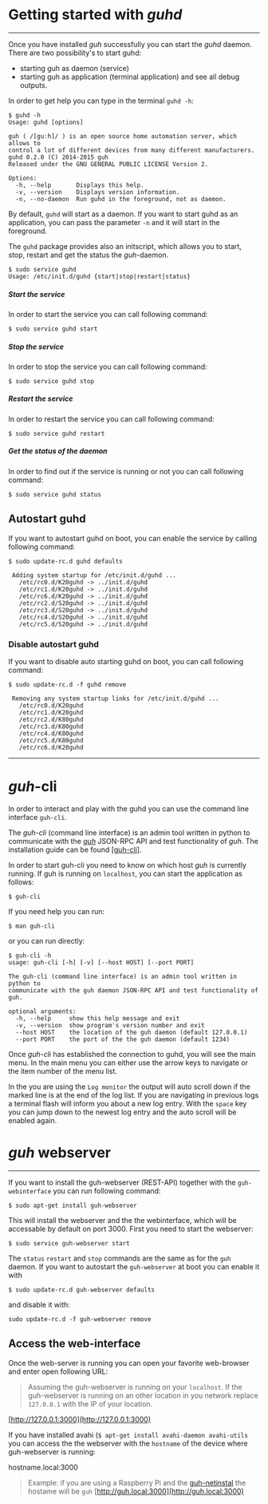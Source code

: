 # Getting started with *guhd*
--------------------------------------------
Once you have installed *guh* successfully you can start the *guhd* daemon. There are two possibility's to start guhd:

* starting guh as daemon (service) 
* starting guh as application (terminal application) and see all debug outputs.

In order to get help you can type in the terminal `guhd -h`:

    $ guhd -h
    Usage: guhd [options]

    guh ( /[guːh]/ ) is an open source home automation server, which allows to
    control a lot of different devices from many different manufacturers.
    guhd 0.2.0 (C) 2014-2015 guh
    Released under the GNU GENERAL PUBLIC LICENSE Version 2.
    
    Options:
      -h, --help       Displays this help.
      -v, --version    Displays version information.
      -n, --no-daemon  Run guhd in the foreground, not as daemon.

    
By default, `guhd` will start as a daemon. If you want to start guhd as an application, you can pass the parameter `-n` and it will start in the foreground. 

The `guhd` package provides also an initscript, which allows you to start, stop, restart and get the status the *guh*-daemon.

    $ sudo service guhd
    Usage: /etc/init.d/guhd {start|stop|restart|status}

##### Start the service
In order to start the service you can call following command:

    $ sudo service guhd start

##### Stop the service
In order to stop the service you can call following command:

    $ sudo service guhd stop

##### Restart the service
In order to restart the service you can call following command:

    $ sudo service guhd restart

##### Get the status of the daemon
In order to find out if the service is running or not you can call following command:

    $ sudo service guhd status

## Autostart guhd
If you want to autostart guhd on boot, you can enable the service by calling following command:

    $ sudo update-rc.d guhd defaults
    
     Adding system startup for /etc/init.d/guhd ...
       /etc/rc0.d/K20guhd -> ../init.d/guhd
       /etc/rc1.d/K20guhd -> ../init.d/guhd
       /etc/rc6.d/K20guhd -> ../init.d/guhd
       /etc/rc2.d/S20guhd -> ../init.d/guhd
       /etc/rc3.d/S20guhd -> ../init.d/guhd
       /etc/rc4.d/S20guhd -> ../init.d/guhd
       /etc/rc5.d/S20guhd -> ../init.d/guhd

### Disable autostart guhd
If you want to disable auto starting guhd on boot, you can call following command:

    $ sudo update-rc.d -f guhd remove
     
     Removing any system startup links for /etc/init.d/guhd ...
       /etc/rc0.d/K20guhd
       /etc/rc1.d/K20guhd
       /etc/rc2.d/K80guhd
       /etc/rc3.d/K80guhd
       /etc/rc4.d/K80guhd
       /etc/rc5.d/K80guhd
       /etc/rc6.d/K20guhd

--------------------------------------------
# *guh*-cli

In order to interact and play with the guhd you can use the command line interface `guh-cli`.

The *guh-cli* (command line interface) is an admin tool written in python to communicate with the [*guh*](https://github.com/guh/guh) JSON-RPC API and test functionality of *guh*. The installation guide can be found [[guh-cli]](here).

In order to start guh-cli you need to know on which host *guh* is currently running. If guh is running on `localhost`, you can start the application as follows:

    $ guh-cli

If you need help you can run:

    $ man guh-cli
    
or you can run directly:

    $ guh-cli -h
    usage: guh-cli [-h] [-v] [--host HOST] [--port PORT]

    The guh-cli (command line interface) is an admin tool written in python to
    communicate with the guh daemon JSON-RPC API and test functionality of guh.

    optional arguments:
      -h, --help     show this help message and exit
      -v, --version  show program's version number and exit
      --host HOST    the location of the guh daemon (default 127.0.0.1)
      --port PORT    the port of the the guh daemon (default 1234)

Once *guh-cli* has established the connection to guhd, you will see the main menu. In the main menu you can either use the arrow keys to navigate or the item number of the menu list.

In the you are using the `Log monitor` the output will auto scroll down if the marked line is at the end of the log list. If you are navigating in previous logs a terminal flash will inform you about a new log entry. With the `space` key you can jump down to the newest log entry and the auto scroll will be enabled again.

# *guh* webserver
--------------------------------------------

If you want to install the guh-webserver (REST-API) together with the `guh-webinterface` you can run following command:

    $ sudo apt-get install guh-webserver

This will install the webserver and the the webinterface, which will be accessable by default on port 3000. First you need to start the webserver:

    $ sudo service guh-webserver start

The `status` `restart` and `stop` commands are the same as for the `guh` daemon. If you want to autostart the `guh-webserver` at boot you can enable it with

    $ sudo update-rc.d guh-webserver defaults

and disable it with:

    sudo update-rc.d -f guh-webserver remove

## Access the web-interface

Once the web-server is running you can open your favorite web-browser and enter open following URL:

> Assuming the guh-webserver is running on your `localhost`. If the guh-webserver is running on an other location in you network replace `127.0.0.1` with the IP of your location.

[http://127.0.0.1:3000](http://127.0.0.1:3000)

If you have installed avahi (`$ apt-get install avahi-daemon avahi-utils` you can access the the webserver with the `hostname` of the device where guh-webserver is running:

hostname.local:3000

> Example: if you are using a Raspberry Pi and the [guh-netinstal](https://github.com/guh/guh/wiki/Raspberry-Pi#install-guh-on-debian-jessie-minimal-net-install-system) the hostame will be `guh` [http://guh.local:3000](http://guh.local:3000)

